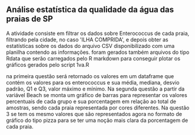 ## Análise estatística da qualidade da água das praias de SP

A atividade consiste em filtrar os dados sobre Enterococcus de cada praia, filtrando pela cidade, no caso 'ILHA COMPRIDA', e depois obter as estatísticas sobre os dados do arquivo CSV disponibilizado com uma planilha contendo as informações.
foram gerados também arquivos do tipo Rdata que serão carregados pelo R markdown para conseguir plotar os gráficos gerados pelo script 1va.R

na primeira questão será retornado os valores em um dataframe que contém os valores para os enterococcus e sua média, mediana, desvio padrão, Q1 e Q3, valor máximo e mínimo.
Na segunda questão a partir da variável Beach se monta um gráfico de barras para representar os valores percentuais de cada grupo e sua porcentagem em relação ao total de amostras, sendo cada praia representada por cores diferentes.
Na questão 3 se tem os mesmo valores que são representados agora no formato de gráfico do tipo pizza para se ter uma noção mais clara da porcentagem de cada praia.
